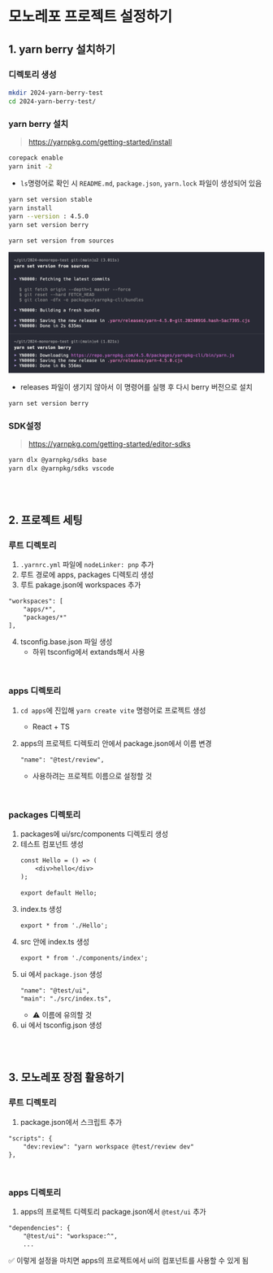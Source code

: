 # 모노레포 프로젝트 설정하기

## 1. yarn berry 설치하기

### 디렉토리 생성

```bash
mkdir 2024-yarn-berry-test
cd 2024-yarn-berry-test/
```

### yarn berry 설치

> https://yarnpkg.com/getting-started/install

```bash
corepack enable
yarn init -2
```

* `ls`명령어로 확인 시 `README.md`, `package.json`, `yarn.lock` 파일이 생성되어 있음

```bash
yarn set version stable
yarn install
yarn --version : 4.5.0
yarn set version berry
```

```bash
yarn set version from sources
```

<img src="/Images/모노레포_버전.png" alt="모노레포_버전">

* releases 파일이 생기지 않아서 이 명령어를 실행 후 다시 berry 버전으로 설치
    
```bash
yarn set version berry
```

### SDK설정

> https://yarnpkg.com/getting-started/editor-sdks

```bash
yarn dlx @yarnpkg/sdks base
yarn dlx @yarnpkg/sdks vscode
```
<br><br>

## 2. 프로젝트 세팅

### 루트 디렉토리 

1. `.yarnrc.yml` 파일에 `nodeLinker: pnp` 추가
2. 루트 경로에 apps, packages 디렉토리 생성
3. 루트 pakage.json에 workspaces 추가
```
"workspaces": [
    "apps/*",
    "packages/*"
],
```

4. tsconfig.base.json 파일 생성
   * 하위 tsconfig에서 extands해서 사용

<br>

### apps 디렉토리

1. `cd apps`에 진입해 `yarn create vite` 명령어로 프로젝트 생성
   * React + TS

2. apps의 프로젝트 디렉토리 안에서 package.json에서 이름 변경
    ```
    "name": "@test/review",
    ```
   * 사용하려는 프로젝트 이름으로 설정할 것   

<br>

### packages 디렉토리

1. packages에 ui/src/components 디렉토리 생성
2. 테스트 컴포넌트 생성
    ```tsx
    const Hello = () => (
        <div>hello</div>
    );
    
    export default Hello;
    ```
3. index.ts 생성
   ```
   export * from './Hello';
   ```
4. src 안에 index.ts 생성
   ```
   export * from './components/index';
    ```
5. ui 에서 `package.json` 생성
   ```
   "name": "@test/ui",
   "main": "./src/index.ts",
   ```
   * ⚠️ 이름에 유의할 것
6. ui 에서 tsconfig.json 생성

<br><br>

## 3. 모노레포 장점 활용하기

### 루트 디렉토리

1. package.json에서 스크립트 추가

```
"scripts": {
    "dev:review": "yarn workspace @test/review dev"
},
```

<br>

### apps 디렉토리

1. apps의 프로젝트 디렉토리 package.json에서 `@test/ui` 추가

```
"dependencies": {
    "@test/ui": "workspace:^",
    ...
```

✅ 이렇게 설정을 마치면 apps의 프로젝트에서 ui의 컴포넌트를 사용할 수 있게 됨  
